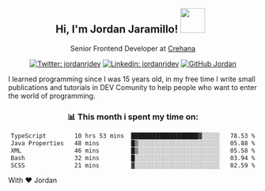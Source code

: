 <div align="center">
<h2 style="margin-right:10px;">Hi, I'm Jordan Jaramillo! <img src="https://media.giphy.com/media/Wj7lNjMNDxSmc/source.gif" width="50" > </h2>

<p>Senior Frontend Developer at <a href="https://www.crehana.com/">Crehana</a></p>

[![Twitter: jordanrjdev](https://img.shields.io/twitter/follow/jordanrjdev?style=social)](https://twitter.com/jordanrjdev)
[![Linkedin: jordanrjdev](https://img.shields.io/badge/-jordanrjdev-blue?style=flat-square&logo=Linkedin&logoColor=white&link=https://www.linkedin.com/in/jordanrjdev/)](https://www.linkedin.com/in/jordanrjdev/)
[![GitHub Jordan](https://img.shields.io/github/followers/jnadroj?label=follow&style=social)](https://github.com/jnadroj)

</div>
I learned programming since I was 15 years old, in my free time I write small publications and tutorials in DEV Comunity to help people who want to enter the world of programming.

<div align="center">

### 📊 **This month i spent my time on:**

<!--START_SECTION:waka-->

```txt
TypeScript        10 hrs 53 mins  ███████████████████▓░░░░░   78.53 %
Java Properties   48 mins         █▒░░░░░░░░░░░░░░░░░░░░░░░   05.88 %
XML               46 mins         █▒░░░░░░░░░░░░░░░░░░░░░░░   05.58 %
Bash              32 mins         █░░░░░░░░░░░░░░░░░░░░░░░░   03.94 %
SCSS              21 mins         ▓░░░░░░░░░░░░░░░░░░░░░░░░   02.59 %
```

<!--END_SECTION:waka-->

</div>

With ❤️ Jordan
